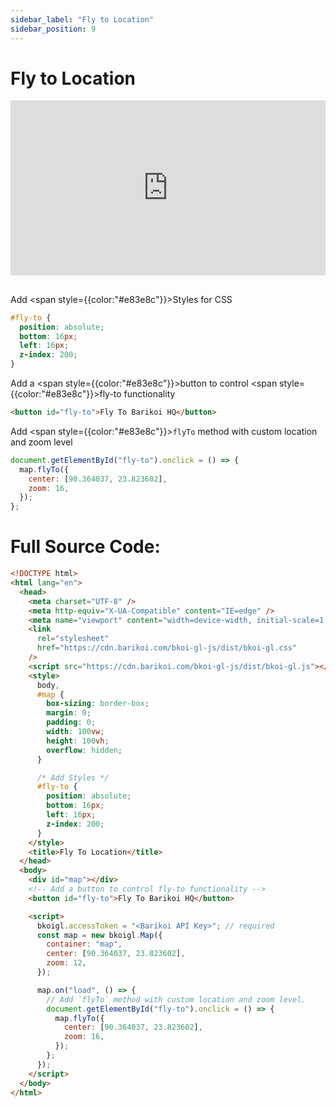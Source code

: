 ```yaml
---
sidebar_label: "Fly to Location"
sidebar_position: 9
---
```


<head>
  <title>Barikoi Documentation</title>
</head>

# Fly to Location

<iframe src="http://barikoi.com:8080/fly-to-location" width="100%" height="280px" frameborder="0" style={{border:"1px solid black"}} allowfullscreen></iframe>

##

Add <span style={{color:"#e83e8c"}}>Styles</span> for CSS

```css
#fly-to {
  position: absolute;
  bottom: 16px;
  left: 16px;
  z-index: 200;
}
```

Add a <span style={{color:"#e83e8c"}}>button</span> to control <span style={{color:"#e83e8c"}}>fly-to</span> functionality

```html
<button id="fly-to">Fly To Barikoi HQ</button>
```

Add <span style={{color:"#e83e8c"}}>`flyTo`</span> method with custom location and zoom level

```js
document.getElementById("fly-to").onclick = () => {
  map.flyTo({
    center: [90.364037, 23.823602],
    zoom: 16,
  });
};
```

# Full Source Code:

```html
<!DOCTYPE html>
<html lang="en">
  <head>
    <meta charset="UTF-8" />
    <meta http-equiv="X-UA-Compatible" content="IE=edge" />
    <meta name="viewport" content="width=device-width, initial-scale=1.0" />
    <link
      rel="stylesheet"
      href="https://cdn.barikoi.com/bkoi-gl-js/dist/bkoi-gl.css"
    />
    <script src="https://cdn.barikoi.com/bkoi-gl-js/dist/bkoi-gl.js"></script>
    <style>
      body,
      #map {
        box-sizing: border-box;
        margin: 0;
        padding: 0;
        width: 100vw;
        height: 100vh;
        overflow: hidden;
      }

      /* Add Styles */
      #fly-to {
        position: absolute;
        bottom: 16px;
        left: 16px;
        z-index: 200;
      }
    </style>
    <title>Fly To Location</title>
  </head>
  <body>
    <div id="map"></div>
    <!-- Add a button to control fly-to functionality -->
    <button id="fly-to">Fly To Barikoi HQ</button>

    <script>
      bkoigl.accessToken = "<Barikoi API Key>"; // required
      const map = new bkoigl.Map({
        container: "map",
        center: [90.364037, 23.823602],
        zoom: 12,
      });

      map.on("load", () => {
        // Add `flyTo` method with custom location and zoom level.
        document.getElementById("fly-to").onclick = () => {
          map.flyTo({
            center: [90.364037, 23.823602],
            zoom: 16,
          });
        };
      });
    </script>
  </body>
</html>
```
